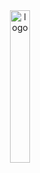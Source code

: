 <header>

  <div align="center">
    <img src="https://i.imgur.com/yon51FX.png" alt="logo" height="25%">
  </div>
  
</header>
